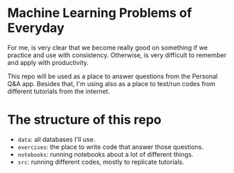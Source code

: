 # Machine Learning Problems of Everyday

For me, is very clear that we become really good on something if we practice and use with consistency. Otherwise, is very difficult to remember and apply with productivity.

This repo will be used as a place to answer questions from the Personal Q&A app. Besides that, I'm using also as a place to test/run codes from different tutorials from the internet.

# The structure of this repo

- `data`: all databases I'll use.
- `exercises`: the place to write code that answer those questions.
- `notebooks`: running notebooks about a lot of different things.
- `src`: running different codes, mostly to replicate tutorials.
